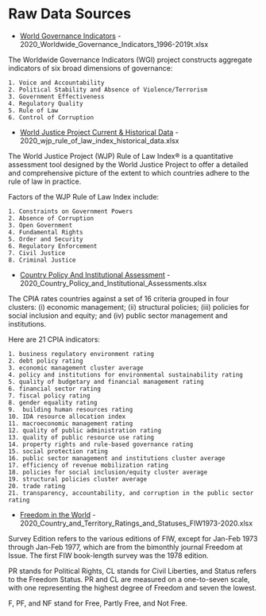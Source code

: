# Raw Data Sources
- [World Governance Indicators](https://info.worldbank.org/governance/wgi/Home/Reports) - 
  2020_Worldwide_Governance_Indicators_1996-2019t.xlsx
  
The Worldwide Governance Indicators (WGI) project constructs aggregate indicators of six broad dimensions of governance:

    1. Voice and Accountability
    2. Political Stability and Absence of Violence/Terrorism
    3. Government Effectiveness
    4. Regulatory Quality
    5. Rule of Law
    6. Control of Corruption

- [World Justice Project Current & Historical Data](https://worldjusticeproject.org/our-work/research-and-data/wjp-rule-law-index-2020/current-historical-data) - 2020_wjp_rule_of_law_index_historical_data.xlsx
  
The World Justice Project (WJP)  Rule of Law Index® is a quantitative assessment tool designed by the World Justice Project to offer a detailed and comprehensive picture of the extent to which countries adhere to the rule of law in practice.

Factors of the WJP Rule of Law Index include: 

    1. Constraints on Government Powers
    2. Absence of Corruption 
    3. Open Government 
    4. Fundamental Rights 
    5. Order and Security 
    6. Regulatory Enforcement 
    7. Civil Justice 
    8. Criminal Justice

- [Country Policy And Institutional Assessment](https://datacatalog.worldbank.org/dataset/country-policy-and-institutional-assessment) - 2020_Country_Policy_and_Institutional_Assessments.xlsx

The CPIA rates countries against a set of 16 criteria grouped in four clusters: (i) economic management; (ii) structural policies; (iii) policies for social inclusion and equity; and (iv) public sector management and institutions.

Here are 21 CPIA indicators:
    
    1. business regulatory environment rating
    2. debt policy rating
    3. economic management cluster average
    4. policy and institutions for environmental sustainability rating
    5. quality of budgetary and financial management rating
    6. financial sector rating
    7. fiscal policy rating
    8. gender equality rating
    9.  building human resources rating
    10. IDA resource allocation index
    11. macroeconomic management rating
    12. quality of public administration rating
    13. quality of public resource use rating
    14. property rights and rule-based governance rating
    15. social protection rating
    16. public sector management and institutions cluster average
    17. efficiency of revenue mobilization rating
    18. policies for social inclusion/equity cluster average
    19. structural policies cluster average
    20. trade rating
    21. transparency, accountability, and corruption in the public sector rating


- [Freedom in the World](https://freedomhouse.org/report/freedom-world) - 2020_Country_and_Territory_Ratings_and_Statuses_FIW1973-2020.xlsx
    
Survey Edition refers to the various editions of FIW, except for Jan-Feb 1973 through Jan-Feb 1977, which are from the bimonthly journal Freedom at Issue. The first FIW book-length survey was the 1978 edition.

PR stands for Political Rights, CL stands for Civil Liberties, and Status refers to the Freedom Status. PR and CL are measured on a one-to-seven scale, with one representing the highest degree of Freedom and seven the lowest.
    
F, PF, and NF stand for Free, Partly Free, and Not Free.
